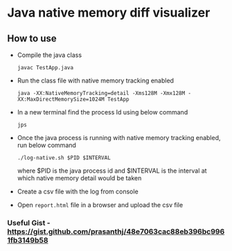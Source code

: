 # Java native memory diff visualizer 

## How to use

- Compile the java class
    ```
    javac TestApp.java
    ```

- Run the class file with native memory tracking enabled
    ```
    java -XX:NativeMemoryTracking=detail -Xms128M -Xmx128M -XX:MaxDirectMemorySize=1024M TestApp
    ```

- In a new terminal find the process Id using below command 
    ```
    jps
    ```

- Once the java process is running with native memory tracking enabled, run below command 
    ```
    ./log-native.sh $PID $INTERVAL
    ```
    where $PID is the java process id and $INTERVAL is the interval at which native memory detail would be taken 

- Create a csv file with the log from console 

- Open `report.html` file in a browser and upload the csv file


### Useful Gist - https://gist.github.com/prasanthj/48e7063cac88eb396bc9961fb3149b58
